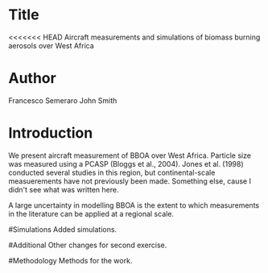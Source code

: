 # Title
<<<<<<< HEAD
Aircraft measurements and simulations of biomass burning aerosols over West Africa

# Author 
Francesco Semeraro
John Smith

# Introduction
We present aircraft measurement of BBOA over West Africa.
Particle size was measured using a PCASP (Bloggs et al., 2004).
Jones et al. (1998) conducted several studies in this region, but continental-scale measuerements have not previously been made.
Something else, cause I didn't see what was written here.

A large uncertainty in modelling  BBOA is the extent to which measurements in the literature can be applied at a regional scale.

#Simulations
Added simulations.

#Additional
Other changes for second exercise.

#Methodology
Methods for the work.